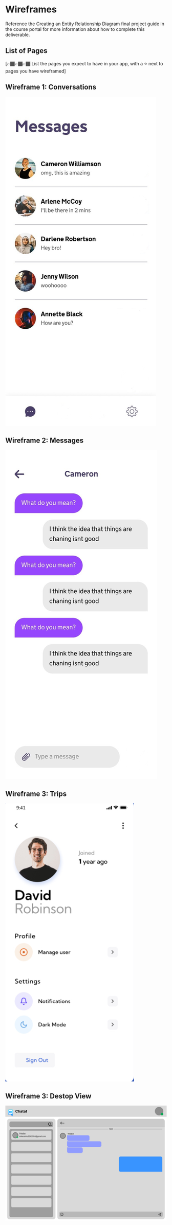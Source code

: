 # Wireframes

Reference the Creating an Entity Relationship Diagram final project guide in the course portal for more information about how to complete this deliverable.

## List of Pages

[👉🏾👉🏾👉🏾 List the pages you expect to have in your app, with a ⭐ next to pages you have wireframed]

## Wireframe 1: Conversations

<img src='/public/Conversations.jpg' title='Conversations Screenshot' width='' alt='Conversation Screenshot' />

## Wireframe 2: Messages

<img src='/public/Messages.jpg' title='Messaging Screenshot' width='' alt='TMessaging Screenshot' />

## Wireframe 3: Trips

<img src='/public/Profile.jpg' title='Profile Screenshot' width='' alt='Profile Screenshot' />

## Wireframe 3: Destop View

<img src='/public/Deskstop.png' title='Deskstop Screenshot' width='' alt='Deskstop Screenshot' />
